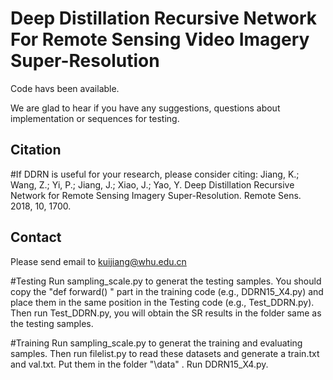 # Deep Distillation Recursive Network For Remote Sensing Video Imagery Super-Resolution

Code havs been available.
 

We are glad to hear if you have any suggestions, questions about implementation or sequences for testing.

## Citation

#If DDRN is useful for your research, please consider citing:
Jiang, K.; Wang, Z.; Yi, P.; Jiang, J.; Xiao, J.; Yao, Y. Deep Distillation Recursive Network for Remote Sensing Imagery Super-Resolution. Remote Sens. 2018, 10, 1700. 

## Contact

Please send email to kuijiang@whu.edu.cn


#Testing
Run sampling_scale.py to generat the testing samples.
You should copy the "def forward() " part in the training code (e.g., DDRN15_X4.py) and place them in the same position in the Testing code (e.g., Test_DDRN.py).
Then run Test_DDRN.py, you will obtain the SR results in the folder same as the testing samples.

#Training
Run sampling_scale.py to generat the training and evaluating samples.
Then run filelist.py to read these datasets and generate a train.txt and val.txt. Put them in the folder "\data" .
Run DDRN15_X4.py.